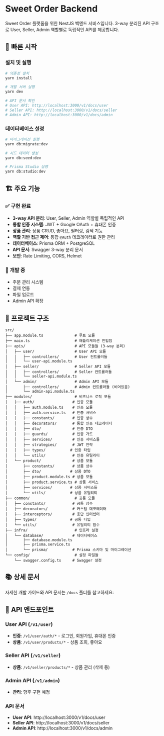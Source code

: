# Sweet Order Backend

Sweet Order 플랫폼을 위한 NestJS 백엔드 서비스입니다. 3-way 분리된 API 구조로 User, Seller, Admin 역할별로 독립적인 API를 제공합니다.

## 🚀 빠른 시작

### 설치 및 실행

```bash
# 의존성 설치
yarn install

# 개발 서버 실행
yarn dev

# API 문서 확인
# User API: http://localhost:3000/v1/docs/user
# Seller API: http://localhost:3000/v1/docs/seller
# Admin API: http://localhost:3000/v1/docs/admin
```

### 데이터베이스 설정

```bash
# 마이그레이션 실행
yarn db:migrate:dev

# 시드 데이터 생성
yarn db:seed:dev

# Prisma Studio 실행
yarn db:studio:dev
```

## 🏗️ 주요 기능

### ✅ 구현 완료

- **3-way API 분리**: User, Seller, Admin 역할별 독립적인 API
- **통합 인증 시스템**: JWT + Google OAuth + 휴대폰 인증
- **상품 관리**: 상품 CRUD, 좋아요, 필터링, 검색 기능
- **역할 기반 접근 제어**: 통합 `@Auth` 데코레이터로 권한 관리
- **데이터베이스**: Prisma ORM + PostgreSQL
- **API 문서**: Swagger 3-way 분리 문서
- **보안**: Rate Limiting, CORS, Helmet

### 🔄 개발 중

- 주문 관리 시스템
- 결제 연동
- 파일 업로드
- Admin API 확장

## 📁 프로젝트 구조

```
src/
├── app.module.ts              # 루트 모듈
├── main.ts                    # 애플리케이션 진입점
├── apis/                      # API 모듈들 (3-way 분리)
│   ├── user/                  # User API 모듈
│   │   ├── controllers/       # User 컨트롤러들
│   │   └── user-api.module.ts
│   ├── seller/                # Seller API 모듈
│   │   ├── controllers/       # Seller 컨트롤러들
│   │   └── seller-api.module.ts
│   └── admin/                 # Admin API 모듈
│       ├── controllers/       # Admin 컨트롤러들 (비어있음)
│       └── admin-api.module.ts
├── modules/                   # 비즈니스 로직 모듈
│   ├── auth/                 # 인증 모듈
│   │   ├── auth.module.ts    # 인증 모듈
│   │   ├── auth.service.ts   # 인증 서비스
│   │   ├── constants/        # 인증 상수
│   │   ├── decorators/       # 통합 인증 데코레이터
│   │   ├── dto/              # 인증 DTO
│   │   ├── guards/           # 인증 가드
│   │   ├── services/         # 인증 서비스들
│   │   ├── strategies/       # JWT 전략
│   │   ├── types/           # 인증 타입
│   │   └── utils/            # 인증 유틸리티
│   └── product/              # 상품 모듈
│       ├── constants/        # 상품 상수
│       ├── dto/             # 상품 DTO
│       ├── product.module.ts # 상품 모듈
│       ├── product.service.ts # 상품 서비스
│       ├── services/        # 상품 서비스들
│       └── utils/           # 상품 유틸리티
├── common/                    # 공통 모듈
│   ├── constants/            # 공통 상수
│   ├── decorators/           # 커스텀 데코레이터
│   ├── interceptors/         # 응답 인터셉터
│   ├── types/               # 공통 타입
│   └── utils/                # 유틸리티 함수
├── infra/                     # 인프라 설정
│   └── database/             # 데이터베이스
│       ├── database.module.ts
│       ├── prisma.service.ts
│       └── prisma/           # Prisma 스키마 및 마이그레이션
└── config/                    # 설정 파일들
    └── swagger.config.ts     # Swagger 설정
```

## 📚 상세 문서

자세한 개발 가이드와 API 문서는 `/docs` 폴더를 참고하세요:

## 🔗 API 엔드포인트

### User API (`/v1/user`)

- **인증**: `/v1/user/auth/*` - 로그인, 회원가입, 휴대폰 인증
- **상품**: `/v1/user/products/*` - 상품 조회, 좋아요

### Seller API (`/v1/seller`)

- **상품**: `/v1/seller/products/*` - 상품 관리 (삭제 등)

### Admin API (`/v1/admin`)

- **관리**: 향후 구현 예정

### API 문서

- **User API**: http://localhost:3000/v1/docs/user
- **Seller API**: http://localhost:3000/v1/docs/seller
- **Admin API**: http://localhost:3000/v1/docs/admin
